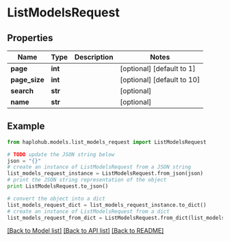 # ListModelsRequest


## Properties
Name | Type | Description | Notes
------------ | ------------- | ------------- | -------------
**page** | **int** |  | [optional] [default to 1]
**page_size** | **int** |  | [optional] [default to 10]
**search** | **str** |  | [optional] 
**name** | **str** |  | [optional] 

## Example

```python
from haplohub.models.list_models_request import ListModelsRequest

# TODO update the JSON string below
json = "{}"
# create an instance of ListModelsRequest from a JSON string
list_models_request_instance = ListModelsRequest.from_json(json)
# print the JSON string representation of the object
print ListModelsRequest.to_json()

# convert the object into a dict
list_models_request_dict = list_models_request_instance.to_dict()
# create an instance of ListModelsRequest from a dict
list_models_request_from_dict = ListModelsRequest.from_dict(list_models_request_dict)
```
[[Back to Model list]](../README.md#documentation-for-models) [[Back to API list]](../README.md#documentation-for-api-endpoints) [[Back to README]](../README.md)


